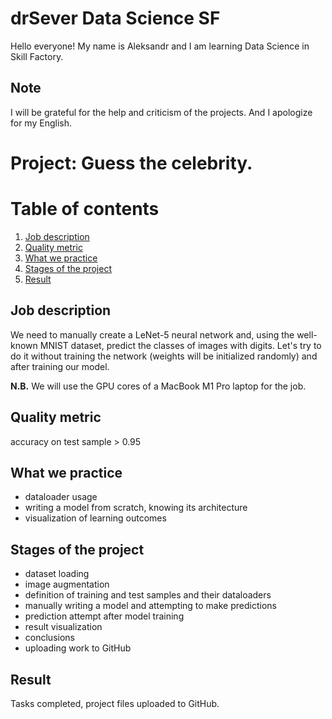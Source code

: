 # drSever Data Science SF
Hello everyone! My name is Aleksandr and I am learning Data Science in Skill Factory.
## Note
I will be grateful for the help and criticism of the projects. And I apologize for my English.

# Project: Guess the celebrity. 
# Table of contents
1. [Job description](https://github.com/drSever/drSever_data_science/tree/main/Learning_projects_dl/project_2#Job-description)
2. [Quality metric](https://github.com/drSever/drSever_data_science/tree/main/Learning_projects_dl/project_2#Quality-metric)
3. [What we practice](https://github.com/drSever/drSever_data_science/tree/main/Learning_projects_dl/project_2#What-we-practice)
4. [Stages of the project](https://github.com/drSever/drSever_data_science/tree/main/Learning_projects_dl/project_2#Stages-of-the-project)
5. [Result](https://github.com/drSever/drSever_data_science/tree/main/Learning_projects_dl/project_2#Result)

## Job description

We need to manually create a LeNet-5 neural network and, using the well-known MNIST dataset, predict the classes of images with digits. Let's try to do it without training the network (weights will be initialized randomly) and after training our model.

**N.B.** We will use the GPU cores of a MacBook M1 Pro laptop for the job.

## Quality metric

accuracy on test sample > 0.95

## What we practice

- dataloader usage
- writing a model from scratch, knowing its architecture
- visualization of learning outcomes

## Stages of the project

- dataset loading
- image augmentation
- definition of training and test samples and their dataloaders
- manually writing a model and attempting to make predictions 
- prediction attempt after model training
- result visualization
- conclusions
- uploading work to GitHub

## Result

Tasks completed, project files uploaded to GitHub. 



